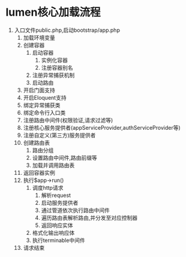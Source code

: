 # lumen核心加载流程
1. 入口文件public.php,启动bootstrap/app.php
    1. 加载环境变量
    2. 创建容器
        1. 启动容器
            1. 实例化容器
            2. 注册容器别名
        2. 注册异常捕获机制
        3. 启动路由
    3. 开启门面支持
    4. 开启Eloquent支持
    5. 绑定异常捕获类
    6. 绑定命令行入口类
    7. 注册路由中间件(权限验证,请求过滤等)
    8. 注册核心服务提供者(appServiceProvider,authServiceProvider等)
    9. 注册自定义(第三方)服务提供者
    10. 创建路由表
        1. 路由分组
        2. 设置路由中间件,路由前缀等
        3. 加载并调用路由表
    11. 返回容器实例
    12. 执行$app->run()
        1. 调度http请求
            1. 解析request
            2. 启动服务提供者
            3. 通过管道依次执行路由中间件
            4. 遍历路由表解析路由,并分发至对应控制器
            5. 返回响应实体
        2. 格式化输出响应体
        3. 执行terminable中间件
    13. 请求结束 
